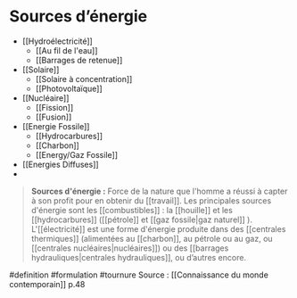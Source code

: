 # Sources d’énergie

- [[Hydroélectricité]]
	- [[Au fil de l'eau]]
	- [[Barrages de retenue]]
- [[Solaire]]
	- [[Solaire à concentration]]
	- [[Photovoltaïque]]
- [[Nucléaire]]
	- [[Fission]]
	- [[Fusion]]
- [[Energie Fossile]]
	- [[Hydrocarbures]]
	- [[Charbon]]
	- [[Energy/Gaz Fossile]]
- [[Energies Diffuses]]
- 


> **Sources d'énergie :** 
> Force de la nature que l'homme a réussi à capter à son profit pour en obtenir du [[travail]]. Les principales sources d'énergie sont les [[combustibles]] : la [[houille]] et les [[hydrocarbures]] ([[pétrole]] et [[gaz fossile|gaz naturel]] ). L'[[électricité]] est une forme d'énergie produite dans des [[centrales thermiques]] (alimentées au [[charbon]], au pétrole ou au gaz, ou [[centrales nucléaires|nucléaires]]) ou des [[barrages hydrauliques|centrales hydrauliques]], ou d’autres encore. 


#definition #formulation #tournure
Source : [[Connaissance du monde contemporain]] p.48

